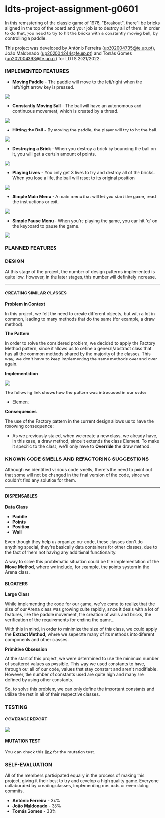 # ldts-project-assignment-g0601

In this remastering of the classic game of 1976, "Breakout", there'll be bricks aligned in the top of the board and your job is to destroy all of them. In order to do that,
you need to try to hit the bricks with a constantly moving ball, by controlling a paddle. 

This project was developed by António Ferreira (up202004735@fe.up.pt), João Maldonado (up202004244@fe.up.pt) and Tomás Gomes (up202004393@fe.up.pt) for LDTS 2021/2022.

### IMPLEMENTED FEATURES 

- **Moving Paddle** - The paddle will move to the left/right when the left/right arrow key is pressed.

![](https://i.imgur.com/pdbCog1.gif)

- **Constantly Moving Ball** - The ball will have an autonomous and continuous movement, which is created by a thread.

![](https://i.imgur.com/Fw9sTxW.gif)

- **Hitting the Ball** - By moving the paddle, the player will try to hit the ball.

![](https://i.imgur.com/GjSj3N5.gif)

- **Destroying a Brick** - When you destroy a brick by bouncing the ball on it, you will get a certain amount of points.

![](https://i.imgur.com/iEjteBz.gif)

- **Playing Lives** - You only get 3 lives to try and destroy all of the bricks. When you lose a life, the ball will reset to its original position

![](https://i.imgur.com/6btd2CU.gif)

- **Simple Main Menu** - A main menu that will let you start the game, read the instructions or exit.

![](https://i.imgur.com/Z8LTFNU.gif)

- **Simple Pause Menu** - When you're playing the game, you can hit 'q' on the keyboard to pause the game.

![](https://i.imgur.com/51KOW6K.gif)

### PLANNED FEATURES  

### DESIGN  

At this stage of the project, the number of design patterns implemented is quite low. However, in the later stages, this number will definitely increase.

-------

#### CREATING SIMILAR CLASSES

**Problem in Context**

In this project, we felt the need to create different objects, but with a lot in common, leading to many methods
that do the same (for example, a draw method). 

**The Pattern**

In order to solve the considered problem, we decided to apply the Factory Method pattern, since it allows us to define a general/abstract class that has all the common methods
shared by the majority of the classes. This way, we don't have to keep implementing the same methods over and over again.

**Implementation**

![](https://i.imgur.com/VutqToB.png)

The following link shows how the pattern was introduced in our code:

 - [Element](https://github.com/FEUP-LDTS-2021/ldts-project-assignment-g0601/blob/master/src/main/java/com/ldts/breakout/Element.java)

**Consequences**

The use of the Factory pattern in the current design allows us to have the following consequence:
- As we previously stated, when we create a new class, we already have, in this case, a draw method, since it extends the class Element. To make it specific to the class, we'll
only have to **Override** the draw method.

### KNOWN CODE SMELLS AND REFACTORING SUGGESTIONS

Although we identified various code smells, there's the need to point out that some will not be changed in the final version of the code, since we couldn't find any
solution for them.

------

#### DISPENSABLES

**Data Class**

- **Paddle**
- **Points**
- **Position**
- **Wall**

Even though they help us organize our code, these classes don't do anything special, they're basically data containers 
for other classes, due to the fact of them not having any additional functionality.

A way to solve this problematic situation could be the implementation of the **Move Method**, where we include, for example, the points system in the Arena class.

#### BLOATERS

**Large Class**

While implementing the code for our game, we've come to realize that the size of our Arena class was growing quite rapidly, since it deals with a lot of features, like the
paddle movement, the creation of walls and bricks, the verification of the requirements for ending the game...

With this in mind, in order to minimize the size of this class, we could apply the **Extract Method**, where we seperate many of its methods into diferent components
and other classes.

**Primitive Obsession**

At the start of this project, we were determined to use the minimum number of scattered values as possible. This way we used constants to have, through out all of our code,
values that stay constant and aren't modifiable. However, the number of constants used are quite high and many are defined by using other constants.

So, to solve this problem, we can only define the important constants and utilize the rest in all of their respective classes.

### TESTING

#### COVERAGE REPORT
![](https://i.imgur.com/o3fuFIc.png)

#### MUTATION TEST
You can check this [link](https://github.com/FEUP-LDTS-2021/ldts-project-assignment-g0601/tree/master/src/test/pitest/202201070024) for the mutation test.

### SELF-EVALUATION

All of the members participated equally in the process of making this project, giving it their best to try and develop a high quality game. Everyone collaborated by creating
classes, implementing methods or even doing commits.

- **António Ferreira** - 34%
- **João Maldonado** - 33%
- **Tomás Gomes** - 33%
